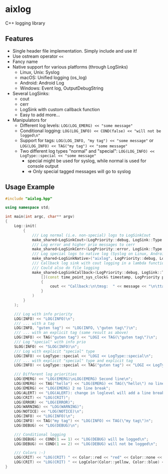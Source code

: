 # aixlog

C++ logging library

## Features
* Single header file implementation. Simply include and use it!
* Use ostream operator `<<`
* Fancy name
* Native support for various platforms (through LogSinks)
  * Linux, Unix: Syslog
  * macOS: Unified logging (os_log)
  * Android: Android Log
  * Windows: Event log, OutputDebugString
* Several LogSinks:
  * cout
  * cerr
  * LogSink with custom callback function
  * Easy to add more...
* Manipulators for
  * Different log levels: `LOG(LOG_EMERG) << "some message"`
  * Conditional logging: `LOG(LOG_INFO) << COND(false) << "will not be logged\n"`
  * Support for tags: `LOG(LOG_INFO, "my tag") << "some message"` or `LOG(LOG_INFO) << TAG("my tag") << "some message"`
  * Two different log types "normal" and "special": `LOG(LOG_INFO) << LogType::special << "some message"`
    * special might be used for syslog, while normal is used for console output
    * => Only special tagged messages will go to syslog

## Usage Example
```c++
#include "aixlog.hpp"

using namespace std;

int main(int argc, char** argv)
{
	Log::init(
		{
			/// Log normal (i.e. non-special) logs to LogSinkCout
			make_shared<LogSinkCout>(LogPriority::debug, LogSink::Type::normal, "cout: %Y-%m-%d %H-%M-%S.#ms [#prio] (#tag) #logline"),
			/// Log error and higher prio messages to cerr
			make_shared<LogSinkCerr>(LogPriority::error, LogSink::Type::all, "cerr: %Y-%m-%d %H-%M-%S.#ms [#prio] (#tag)"),
			/// Log special logs to native log (Syslog on Linux, Android Log on Android, EventLog on Windows, Unified logging on Apple)
			make_shared<LogSinkNative>("aixlog", LogPriority::debug, LogSink::Type::special),
			/// Callback log sink with cout logging in a lambda function
			/// Could also do file logging
			make_shared<LogSinkCallback>(LogPriority::debug, LogSink::Type::all, 
				[](const time_point_sys_clock& timestamp, LogPriority priority, LogType type, const Tag& tag, const std::string& message)
				{
					cout << "Callback:\n\tmsg:  " << message << "\n\ttag:  " << tag.tag << "\n\tprio: " << Log::toString(priority) << " (" << (int)priority << ")\n\ttype: " << (type == LogType::normal?"normal":"special") << "\n";
				}
			)
		}
	);

	/// Log with info priority
	LOG(INFO) << "LOG(INFO)\n";
	/// ... with a tag
	LOG(INFO, "guten tag") << "LOG(INFO, \"guten tag\")\n";
	/// ... with an explicit tag (same result as above)
	LOG(INFO) << TAG("guten tag") << "LOGI << TAG(\"guten tag\")\n";
	/// Log "special" with info prio
	SLOG(INFO) << "SLOG(INFO)\n";
	/// Log with explicit "special" type
	LOG(INFO) << LogType::special << "LOGI << LogType::special\n";
	/// ... with explicit "special" type and explicit tag
	LOG(INFO) << LogType::special << TAG("guten tag") << "LOGI << LogType::special << TAG(\"guten tag\")\n";

	/// Different log priorities
	LOG(EMERG) << "LOG(EMERG)\nLOG(EMERG) Second line\n";
	LOG(EMERG) << TAG("hello") << "LOG(EMERG) << TAG(\"hello\") no line break";
	LOG(EMERG) << "LOG(EMERG) 2 no line break";
	LOG(ALERT) << "LOG(ALERT): change in loglevel will add a line break";
	LOG(CRIT) << "LOG(CRIT)";
	LOG(ERROR) << "LOG(ERROR)";
	LOG(WARNING) << "LOG(WARNING)";
	LOG(NOTICE) << "LOG(NOTICE)\n";
	LOG(INFO) << "LOG(INFO)\n";
	LOG(INFO) << TAG("my tag") << "LOG(INFO) << TAG(\"my tag\")n";
	LOG(DEBUG) << "LOG(DEBUG)\n";

	/// Conditional logging
	LOG(DEBUG) << COND(1 == 1) << "LOG(DEBUG) will be logged\n";
	LOG(DEBUG) << COND(1 == 2) << "LOG(DEBUG) will not be logged\n";

	/// Colors :-)
	LOG(CRIT) << "LOG(CRIT) " << Color::red << "red" << Color::none << " default color\n";
	LOG(CRIT) << "LOG(CRIT) " << LogColor(Color::yellow, Color::blue) << "yellow on blue background" << Color::none << " default color\n";
}
```
